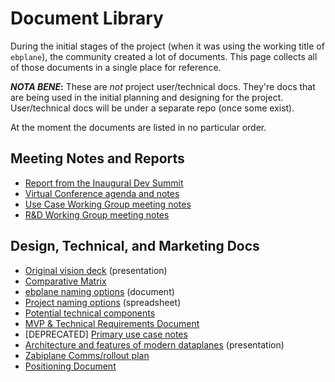 # Document Library

During the initial stages of the project (when it was using the working title of `ebplane`), the community created a lot of documents. This page collects all of those documents in a single place for reference.

**_NOTA BENE_:** These are _not_ project user/technical docs. They're docs that are being used in the initial planning and designing for the project. User/technical docs will be under a separate repo (once some exist).

At the moment the documents are listed in no particular order.

## Meeting Notes and Reports

* [Report from the Inaugural Dev Summit](https://docs.google.com/document/d/1I7Qo_eQdntJWyVqbm7WlIK8-c0yWHmxUDd2TJnm00KQ/edit#heading=h.akmokdlo17on)
* [Virtual Conference agenda and notes](https://docs.google.com/document/d/10BWKlq1luJ0T2epb30GUjW02Kj2kvWftEqoechoUbLM/edit)
* [Use Case Working Group meeting notes](https://docs.google.com/document/d/1kPsduDCU-xlk0T_bi8DZV_Hs5hHGIFy1pRVVXQIrbwY/edit#heading=h.21jmh2p1p53m)
* [R&D Working Group meeting notes](https://docs.google.com/document/d/1XNlAbATKKpNRsRKG91D_XccT9biaokGJ91S7T1C3u00/edit#heading=h.uut46h5vjzhv)

## Design, Technical, and Marketing Docs

* [Original vision deck](https://docs.google.com/presentation/d/1i-Wl18n9TNpM_RaLOxnMOoAmr2RkyyrFq0zKJA6gpC8/edit?usp=sharing) (presentation)
* [Comparative Matrix](https://docs.google.com/document/d/1ZQjKaU0o_8dsxjn1Ug1B_UzuzyS-svrRYYK3BXdUjfw/edit)
* [ebplane naming options](https://docs.google.com/document/d/1gMxv-mumlOSzL60jyCEbz97arP48qeg2lvI_YTcmZC0/edit) (document)
* [Project naming options](https://docs.google.com/spreadsheets/d/1e3exzmap9SC6aWJJUZNk0NyvMyb0YdwhiZHAIgouKEo/edit#gid=1049139088) (spreadsheet)
* [Potential technical components](https://docs.google.com/document/d/1S7pJZUGMOzRykJzyAOuEPVhUMKjiuSsMBxJiKouf3Aw/edit#heading=h.i8mhtcz6pa0u)
* [MVP & Technical Requirements Document](https://docs.google.com/document/d/16YggLpAyYUxjf4PcwxObkRPEh3rzRuqjS8rRv0O0ThA/edit#heading=h.rr1fagr15anh)
* [DEPRECATED] [Primary use case notes](https://docs.google.com/document/d/184fQxoOfSyAClc5NWi9lzbPkSTJH4nVrTkN2FDBlW94/edit)
* [Architecture and features of modern dataplanes](https://docs.google.com/presentation/d/1ATVX4tE0KWP2CHtcoF2ajvR-KlGnEKPeApCt3ZrLV_Y/edit) (presentation)
* [Zabiplane Comms/rollout plan](https://docs.google.com/document/d/1NfGzrPOGzLSDb57HGTqJU5oJzogmY85jQQr6G-8QbF4/edit?usp=sharing)
* [Positioning Document](https://docs.google.com/document/d/1G8KDO74NO60xC2Ko9-ahpIK3OhsuV0FydXVi4KvHBDc/edit#heading=h.i8mhtcz6pa0u)
